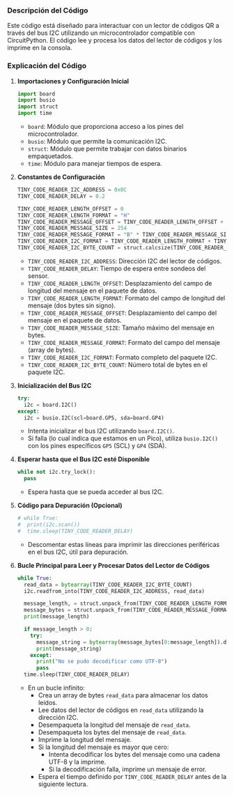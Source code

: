 ### Descripción del Código

Este código está diseñado para interactuar con un lector de códigos QR a través del bus I2C utilizando un microcontrolador compatible con CircuitPython. El código lee y procesa los datos del lector de códigos y los imprime en la consola.

### Explicación del Código

1. **Importaciones y Configuración Inicial**
   ```python
   import board
   import busio
   import struct
   import time
   ```

   - `board`: Módulo que proporciona acceso a los pines del microcontrolador.
   - `busio`: Módulo que permite la comunicación I2C.
   - `struct`: Módulo que permite trabajar con datos binarios empaquetados.
   - `time`: Módulo para manejar tiempos de espera.

2. **Constantes de Configuración**
   ```python
   TINY_CODE_READER_I2C_ADDRESS = 0x0C
   TINY_CODE_READER_DELAY = 0.2

   TINY_CODE_READER_LENGTH_OFFSET = 0
   TINY_CODE_READER_LENGTH_FORMAT = "H"
   TINY_CODE_READER_MESSAGE_OFFSET = TINY_CODE_READER_LENGTH_OFFSET + struct.calcsize(TINY_CODE_READER_LENGTH_FORMAT)
   TINY_CODE_READER_MESSAGE_SIZE = 254
   TINY_CODE_READER_MESSAGE_FORMAT = "B" * TINY_CODE_READER_MESSAGE_SIZE
   TINY_CODE_READER_I2C_FORMAT = TINY_CODE_READER_LENGTH_FORMAT + TINY_CODE_READER_MESSAGE_FORMAT
   TINY_CODE_READER_I2C_BYTE_COUNT = struct.calcsize(TINY_CODE_READER_I2C_FORMAT)
   ```

   - `TINY_CODE_READER_I2C_ADDRESS`: Dirección I2C del lector de códigos.
   - `TINY_CODE_READER_DELAY`: Tiempo de espera entre sondeos del sensor.
   - `TINY_CODE_READER_LENGTH_OFFSET`: Desplazamiento del campo de longitud del mensaje en el paquete de datos.
   - `TINY_CODE_READER_LENGTH_FORMAT`: Formato del campo de longitud del mensaje (dos bytes sin signo).
   - `TINY_CODE_READER_MESSAGE_OFFSET`: Desplazamiento del campo del mensaje en el paquete de datos.
   - `TINY_CODE_READER_MESSAGE_SIZE`: Tamaño máximo del mensaje en bytes.
   - `TINY_CODE_READER_MESSAGE_FORMAT`: Formato del campo del mensaje (array de bytes).
   - `TINY_CODE_READER_I2C_FORMAT`: Formato completo del paquete I2C.
   - `TINY_CODE_READER_I2C_BYTE_COUNT`: Número total de bytes en el paquete I2C.

3. **Inicialización del Bus I2C**
   ```python
   try:
     i2c = board.I2C()
   except:
     i2c = busio.I2C(scl=board.GP5, sda=board.GP4)
   ```

   - Intenta inicializar el bus I2C utilizando `board.I2C()`.
   - Si falla (lo cual indica que estamos en un Pico), utiliza `busio.I2C()` con los pines específicos `GP5` (SCL) y `GP4` (SDA).

4. **Esperar hasta que el Bus I2C esté Disponible**
   ```python
   while not i2c.try_lock():
     pass
   ```

   - Espera hasta que se pueda acceder al bus I2C.

5. **Código para Depuración (Opcional)**
   ```python
   # while True:
   #  print(i2c.scan())
   #  time.sleep(TINY_CODE_READER_DELAY)
   ```

   - Descomentar estas líneas para imprimir las direcciones periféricas en el bus I2C, útil para depuración.

6. **Bucle Principal para Leer y Procesar Datos del Lector de Códigos**
   ```python
   while True:
     read_data = bytearray(TINY_CODE_READER_I2C_BYTE_COUNT)
     i2c.readfrom_into(TINY_CODE_READER_I2C_ADDRESS, read_data)

     message_length, = struct.unpack_from(TINY_CODE_READER_LENGTH_FORMAT, read_data, TINY_CODE_READER_LENGTH_OFFSET)
     message_bytes = struct.unpack_from(TINY_CODE_READER_MESSAGE_FORMAT, read_data, TINY_CODE_READER_MESSAGE_OFFSET)
     print(message_length)

     if message_length > 0:
       try:
         message_string = bytearray(message_bytes[0:message_length]).decode("utf-8")
         print(message_string)
       except:
         print("No se pudo decodificar como UTF-8")
         pass
     time.sleep(TINY_CODE_READER_DELAY)
   ```

   - En un bucle infinito:
     - Crea un array de bytes `read_data` para almacenar los datos leídos.
     - Lee datos del lector de códigos en `read_data` utilizando la dirección I2C.
     - Desempaqueta la longitud del mensaje de `read_data`.
     - Desempaqueta los bytes del mensaje de `read_data`.
     - Imprime la longitud del mensaje.
     - Si la longitud del mensaje es mayor que cero:
       - Intenta decodificar los bytes del mensaje como una cadena UTF-8 y la imprime.
       - Si la decodificación falla, imprime un mensaje de error.
     - Espera el tiempo definido por `TINY_CODE_READER_DELAY` antes de la siguiente lectura.

